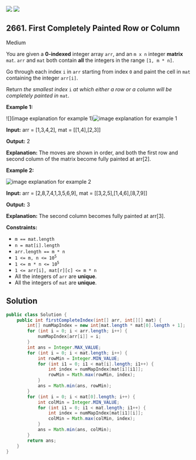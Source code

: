 [![](https://img.shields.io/github/stars/javadev/LeetCode-in-Java?label=Stars&style=flat-square)](https://github.com/javadev/LeetCode-in-Java)
[![](https://img.shields.io/github/forks/javadev/LeetCode-in-Java?label=Fork%20me%20on%20GitHub%20&style=flat-square)](https://github.com/javadev/LeetCode-in-Java/fork)

## 2661\. First Completely Painted Row or Column

Medium

You are given a **0-indexed** integer array `arr`, and an `m x n` integer **matrix** `mat`. `arr` and `mat` both contain **all** the integers in the range `[1, m * n]`.

Go through each index `i` in `arr` starting from index `0` and paint the cell in `mat` containing the integer `arr[i]`.

Return _the smallest index_ `i` _at which either a row or a column will be completely painted in_ `mat`.

**Example 1:**

![](image explanation for example 1)![image explanation for example 1](https://assets.leetcode.com/uploads/2023/01/18/grid1.jpg)

**Input:** arr = [1,3,4,2], mat = \[\[1,4],[2,3]]

**Output:** 2

**Explanation:** The moves are shown in order, and both the first row and second column of the matrix become fully painted at arr[2].

**Example 2:**

![image explanation for example 2](https://assets.leetcode.com/uploads/2023/01/18/grid2.jpg)

**Input:** arr = [2,8,7,4,1,3,5,6,9], mat = \[\[3,2,5],[1,4,6],[8,7,9]]

**Output:** 3

**Explanation:** The second column becomes fully painted at arr[3].

**Constraints:**

*   `m == mat.length`
*   `n = mat[i].length`
*   `arr.length == m * n`
*   <code>1 <= m, n <= 10<sup>5</sup></code>
*   <code>1 <= m * n <= 10<sup>5</sup></code>
*   `1 <= arr[i], mat[r][c] <= m * n`
*   All the integers of `arr` are **unique**.
*   All the integers of `mat` are **unique**.

## Solution

```java
public class Solution {
    public int firstCompleteIndex(int[] arr, int[][] mat) {
        int[] numMapIndex = new int[mat.length * mat[0].length + 1];
        for (int i = 0; i < arr.length; i++) {
            numMapIndex[arr[i]] = i;
        }
        int ans = Integer.MAX_VALUE;
        for (int i = 0; i < mat.length; i++) {
            int rowMin = Integer.MIN_VALUE;
            for (int i1 = 0; i1 < mat[i].length; i1++) {
                int index = numMapIndex[mat[i][i1]];
                rowMin = Math.max(rowMin, index);
            }
            ans = Math.min(ans, rowMin);
        }
        for (int i = 0; i < mat[0].length; i++) {
            int colMin = Integer.MIN_VALUE;
            for (int i1 = 0; i1 < mat.length; i1++) {
                int index = numMapIndex[mat[i1][i]];
                colMin = Math.max(colMin, index);
            }
            ans = Math.min(ans, colMin);
        }
        return ans;
    }
}
```